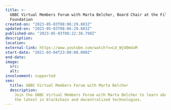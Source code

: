 ```yaml
---
title: >-
  GBBC Virtual Members Forum with Marta Belcher, Board Chair at the Filecoin
  Foundation
created-on: "2023-05-03T08:06:29.883Z"
updated-on: "2023-05-03T08:06:29.883Z"
published-on: "2023-05-03T08:22:38.798Z"
description:
location:
external-link: https://www.youtube.com/watch?v=LU_WjU0mUuM
start-date: "2021-03-04T23:00:00.000Z"
end-date:
image:
  src:
  alt:
involvement: supported
seo:
  title: GBBC Virtual Members Forum with Marta Belcher
  description:
    Join the GBBC Virtual Members Forum with Marta Belcher to learn about
    the latest in blockchain and decentralized technologies.
---
```

